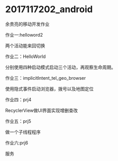 # 2017117202_android
余贵亮的移动开发作业

作业一:helloword2

两个活动能来回切换

作业二：HelloWorld

分别使用四种启动模式启动三个活动，再观察生命周期。

作业三：implicitIntent_tel_geo_browser

使用隐式事件启动浏览器，拨号以及地图定位

作业四：prj4 

RecyclerView做UI界面实现增删查改

作业五：prj5

做一个子线程程序

作业六:prj6

服务





